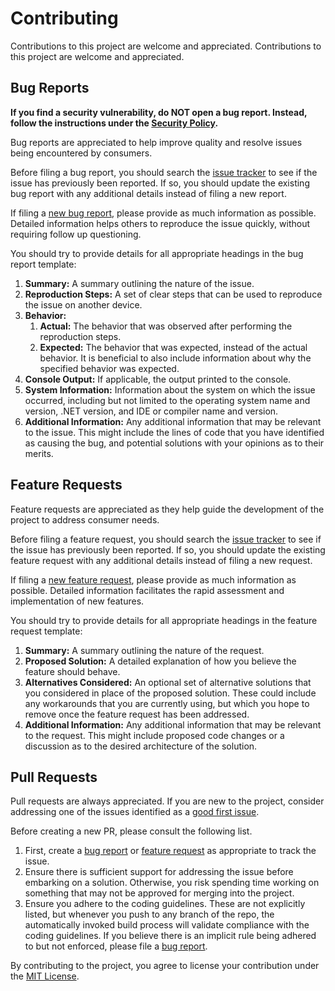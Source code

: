 # Contributing

<!-- © Muiris Woulfe. Licensed under the MIT License. -->

Contributions to this project are welcome and appreciated. Contributions to this project are welcome and appreciated.

## Bug Reports

**If you find a security vulnerability, do NOT open a bug report. Instead,
follow the instructions under the [Security Policy][security].**

Bug reports are appreciated to help improve quality and resolve issues being
encountered by consumers.

Before filing a bug report, you should search the [issue tracker][bugtracker] to
see if the issue has previously been reported. If so, you should update the
existing bug report with any additional details instead of filing a new report.

If filing a [new bug report][bugreport], please provide as much information as
possible. Detailed information helps others to reproduce the issue quickly,
without requiring follow up questioning.

You should try to provide details for all appropriate headings in the bug report
template:

1. **Summary:** A summary outlining the nature of the issue.
1. **Reproduction Steps:** A set of clear steps that can be used to reproduce
   the issue on another device.
1. **Behavior:**
   1. **Actual:** The behavior that was observed after performing the
      reproduction steps.
   1. **Expected:** The behavior that was expected, instead of the actual
      behavior. It is beneficial to also include information about why the
      specified behavior was expected.
1. **Console Output:** If applicable, the output printed to the console.
1. **System Information:** Information about the system on which the issue
   occurred, including but not limited to the operating system name and version,
   .NET version, and IDE or compiler name and version.
1. **Additional Information:** Any additional information that may be relevant
   to the issue. This might include the lines of code that you have identified
   as causing the bug, and potential solutions with your opinions as to their
   merits.

## Feature Requests

Feature requests are appreciated as they help guide the development of the
project to address consumer needs.

Before filing a feature request, you should search the
[issue tracker][featuretracker] to see if the issue has previously been
reported. If so, you should update the existing feature request with any
additional details instead of filing a new request.

If filing a [new feature request][featurerequest], please provide as much
information as possible. Detailed information facilitates the rapid assessment
and implementation of new features.

You should try to provide details for all appropriate headings in the feature
request template:

1. **Summary:** A summary outlining the nature of the request.
1. **Proposed Solution:** A detailed explanation of how you believe the feature
   should behave.
1. **Alternatives Considered:** An optional set of alternative solutions that
   you considered in place of the proposed solution. These could include any
   workarounds that you are currently using, but which you hope to remove once
   the feature request has been addressed.
1. **Additional Information:** Any additional information that may be relevant
   to the request. This might include proposed code changes or a discussion as
   to the desired architecture of the solution.

## Pull Requests

Pull requests are always appreciated. If you are new to the project, consider
addressing one of the issues identified as a [good first issue][goodfirstissue].

Before creating a new PR, please consult the following list.

1. First, create a [bug report][bugreport] or [feature request][featurerequest]
   as appropriate to track the issue.
1. Ensure there is sufficient support for addressing the issue before embarking
   on a solution. Otherwise, you risk spending time working on something that
   may not be approved for merging into the project.
1. Ensure you adhere to the coding guidelines. These are not explicitly listed,
   but whenever you push to any branch of the repo, the automatically invoked
   build process will validate compliance with the coding guidelines. If you
   believe there is an implicit rule being adhered to but not enforced, please
   file a [bug report][bugreport].

By contributing to the project, you agree to license your contribution under the
[MIT License][license].

[security]: SECURITY.md
[bugreport]: https://github.com/muiriswoulfe/NuGet-Transitive-Dependency-Finder/issues/new?assignees=muiriswoulfe&labels=bug&template=bug-report.md
[bugtracker]: https://github.com/muiriswoulfe/NuGet-Transitive-Dependency-Finder/labels/bug
[featurerequest]: https://github.com/muiriswoulfe/NuGet-Transitive-Dependency-Finder/issues/new?assignees=muiriswoulfe&labels=enhancement&template=feature-request.md
[featuretracker]: https://github.com/muiriswoulfe/NuGet-Transitive-Dependency-Finder/labels/enhancement
[goodfirstissue]: https://github.com/muiriswoulfe/NuGet-Transitive-Dependency-Finder/labels/good%20first%20issue
[license]: ../LICENSE.md
